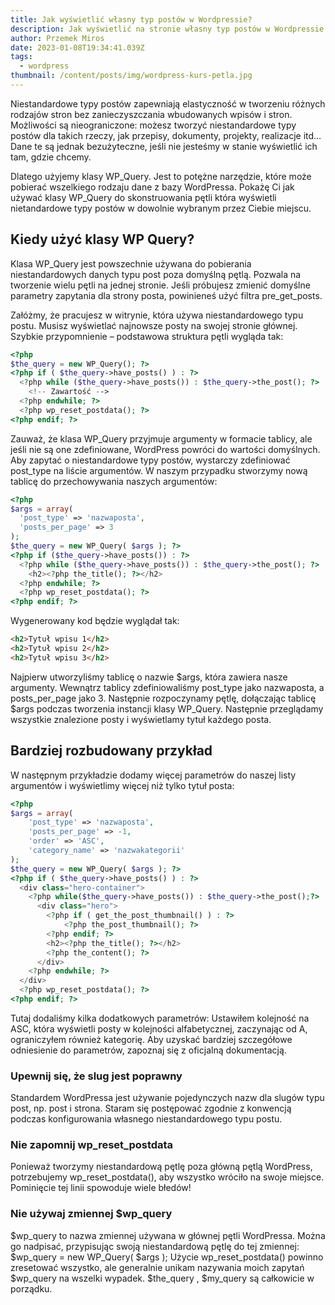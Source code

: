 ```yaml
---
title: Jak wyświetlić własny typ postów w Wordpressie?
description: Jak wyświetlić na stronie własny typ postów w Wordpressie
author: Przemek Miros
date: 2023-01-08T19:34:41.039Z
tags:
  - wordpress
thumbnail: /content/posts/img/wordpress-kurs-petla.jpg
---
```



Niestandardowe typy postów zapewniają elastyczność w tworzeniu różnych rodzajów stron bez zanieczyszczania wbudowanych wpisów i stron. Możliwości są nieograniczone: możesz tworzyć niestandardowe typy postów dla takich rzeczy, jak przepisy, dokumenty, projekty, realizacje itd… Dane te są jednak bezużyteczne, jeśli nie jesteśmy w stanie wyświetlić ich tam, gdzie chcemy. 

Dlatego użyjemy klasy WP_Query. Jest to potężne narzędzie, które może pobierać wszelkiego rodzaju dane z bazy WordPressa. Pokażę Ci jak używać klasy WP_Query do skonstruowania pętli która wyświetli nietandardowe typy postów w dowolnie wybranym przez Ciebie miejscu.

## Kiedy użyć klasy WP Query?

Klasa WP_Query jest powszechnie używana do pobierania niestandardowych danych typu post poza domyślną pętlą. Pozwala na tworzenie wielu pętli na jednej stronie. Jeśli próbujesz zmienić domyślne parametry zapytania dla strony posta, powinieneś użyć filtra pre_get_posts.

Załóżmy, że pracujesz w witrynie, która używa niestandardowego typu postu. Musisz wyświetlać najnowsze posty na swojej stronie głównej. Szybkie przypomnienie – podstawowa struktura pętli wygląda tak:

```php
<?php
$the_query = new WP_Query(); ?>
<?php if ( $the_query->have_posts() ) : ?>
  <?php while ($the_query->have_posts()) : $the_query->the_post(); ?>
    <!-- Zawartość -->
  <?php endwhile; ?>
  <?php wp_reset_postdata(); ?>
<?php endif; ?>
```

Zauważ, że klasa WP_Query przyjmuje argumenty w formacie tablicy, ale jeśli nie są one zdefiniowane, WordPress powróci do wartości domyślnych. Aby zapytać o niestandardowe typy postów, wystarczy zdefiniować post_type na liście argumentów. W naszym przypadku stworzymy nową tablicę do przechowywania naszych argumentów:

```php
<?php
$args = array(
  'post_type' => 'nazwaposta',
  'posts_per_page' => 3
);
$the_query = new WP_Query( $args ); ?>
<?php if ($the_query->have_posts()) : ?>
  <?php while ($the_query->have_posts()) : $the_query->the_post(); ?>
    <h2><?php the_title(); ?></h2>
  <?php endwhile; ?>
  <?php wp_reset_postdata(); ?>
<?php endif; ?>
```

Wygenerowany kod będzie wyglądał tak:

```html
<h2>Tytuł wpisu 1</h2>
<h2>Tytuł wpisu 2</h2>
<h2>Tytuł wpisu 3</h2>
```

Najpierw utworzyliśmy tablicę o nazwie $args, która zawiera nasze argumenty. Wewnątrz tablicy zdefiniowaliśmy post_type jako nazwaposta, a posts_per_page jako 3. Następnie rozpoczynamy pętlę, dołączając tablicę $args podczas tworzenia instancji klasy WP_Query. Następnie przeglądamy wszystkie znalezione posty i wyświetlamy tytuł każdego posta.

## Bardziej rozbudowany przykład

W następnym przykładzie dodamy więcej parametrów do naszej listy argumentów i wyświetlimy więcej niż tylko tytuł posta:

```php
<?php
$args = array(
    'post_type' => 'nazwaposta',
    'posts_per_page' => -1,
    'order' => 'ASC',
    'category_name' => 'nazwakategorii'
);
$the_query = new WP_Query( $args ); ?>
<?php if ( $the_query->have_posts() ) : ?>
  <div class="hero-container">
    <?php while($the_query->have_posts()) : $the_query->the_post();?>
      <div class="hero">
        <?php if ( get_the_post_thumbnail() ) : ?>			 
            <?php the_post_thumbnail(); ?>
        <?php endif; ?>
        <h2><?php the_title(); ?></h2>
        <?php the_content(); ?>
      </div>
    <?php endwhile; ?>
  </div>
  <?php wp_reset_postdata(); ?>
<?php endif; ?>
```

Tutaj dodaliśmy kilka dodatkowych parametrów: Ustawiłem kolejność na ASC, która wyświetli posty w kolejności alfabetycznej, zaczynając od A, ograniczyłem również kategorię. Aby uzyskać bardziej szczegółowe odniesienie do parametrów, zapoznaj się z oficjalną dokumentacją.

### Upewnij się, że slug jest poprawny

Standardem WordPressa jest używanie pojedynczych nazw dla slugów typu post, np. post i strona. Staram się postępować zgodnie z konwencją podczas konfigurowania własnego niestandardowego typu postu.

### Nie zapomnij wp_reset_postdata

Ponieważ tworzymy niestandardową pętlę poza główną pętlą WordPress, potrzebujemy wp_reset_postdata(), aby wszystko wróciło na swoje miejsce. Pominięcie tej linii spowoduje wiele błedów!

### Nie używaj zmiennej $wp_query

$wp_query to nazwa zmiennej używana w głównej pętli WordPressa. Można go nadpisać, przypisując swoją niestandardową pętlę do tej zmiennej: $wp_query = new WP_Query( $args ); Użycie wp_reset_postdata() powinno zresetować wszystko, ale generalnie unikam nazywania moich zapytań $wp_query na wszelki wypadek. $the_query , $my_query są całkowicie w porządku.